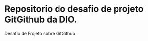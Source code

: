 # Repositorio do desafio de projeto GitGithub da DIO.
Desafio de Projeto sobre GitGithub

[](https://github.com/wesley180320/dio-desfio-github-repositorio/edit/main/README.md)
